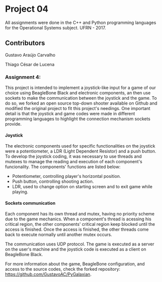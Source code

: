 # Project 04
All assignments were done in the C++ and Python programming languages for the Operational Systems subject.
UFRN - 2017.

## Contributors
Gustavo Araújo Carvalho

Thiago César de Lucena

### Assignment 4:
This project is intended to implement a joystick-like input for a game of our choice using BeagleBone Black and electronic components, an then use sockets to make the communication between the joystick and the game. To do so, we forked an open source top-down shooter available on Github and modified the original project to fit this project's needings. One important detail is that the joystick and game codes were made in different programming languages to highlight the connection mechanism sockets provide.

#### Joystick
The electronic components used for specific functionalities on the joystick were a potentiometer, a LDR (Light Dependent Resistor) and a push button. To develop the joystick coding, it was necessary to use threads and mutexes to manage the reading and execution of each component's funcionality. The components' functions are listed below:

* Potentiometer, controlling player's horizontal position.
* Push button, controlling shooting action.
* LDR, used to change option on starting screen and to exit game while playing.

#### Sockets communication
Each component has its own thread and mutex, having no priority scheme due to the game mechanics. When a component's thread is acessing his critical region, the other components' critical region keep blocked until the access is finished. Once the access is finished, the other threads come back to execute normally until another mutex occurs.

The communication uses UDP protocol. The game is executed as a server on the user's machine and the joystick code is executed as a client on BeagleBone Black.

For more information about the game, BeagleBone configuration, and access to the source codes, check the forked repository: https://github.com/GustavoAC/PyGalaxian.